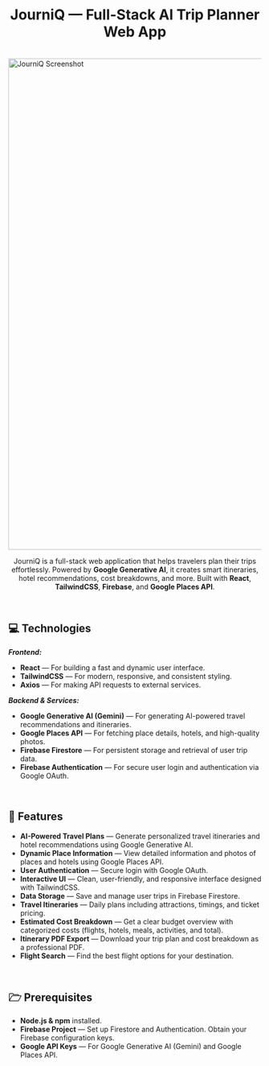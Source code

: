 <h1 align="center" style="font-weight: bold;"> JourniQ — Full-Stack AI Trip Planner Web App</h1>
<br>
<img width="1700" height="977" alt="JourniQ Screenshot" src="https://github.com/user-attachments/assets/ca393584-8440-4c02-bb44-879dd6986e68" />

<p align="center">
  JourniQ is a full-stack web application that helps travelers plan their trips effortlessly.  
  Powered by <b>Google Generative AI</b>, it creates smart itineraries, hotel recommendations, cost breakdowns, and more.  
  Built with <b>React</b>, <b>TailwindCSS</b>, <b>Firebase</b>, and <b>Google Places API</b>.
</p>
<br>

<h2 id="technologies">💻 Technologies</h2>

<b><em>Frontend:</em></b>

-  **React** — For building a fast and dynamic user interface.
-  **TailwindCSS** — For modern, responsive, and consistent styling.
-  **Axios** — For making API requests to external services.

<b><em>Backend & Services:</em></b>

-  **Google Generative AI (Gemini)** — For generating AI-powered travel recommendations and itineraries.
-  **Google Places API** — For fetching place details, hotels, and high-quality photos.
-  **Firebase Firestore** — For persistent storage and retrieval of user trip data.
-  **Firebase Authentication** — For secure user login and authentication via Google OAuth.

<br>

<h2 id="features">🚀 Features</h2>

-  **AI-Powered Travel Plans** — Generate personalized travel itineraries and hotel recommendations using Google Generative AI.  
-  **Dynamic Place Information** — View detailed information and photos of places and hotels using Google Places API.  
-  **User Authentication** — Secure login with Google OAuth.  
-  **Interactive UI** — Clean, user-friendly, and responsive interface designed with TailwindCSS.  
-  **Data Storage** — Save and manage user trips in Firebase Firestore.  
-  **Travel Itineraries** — Daily plans including attractions, timings, and ticket pricing.  
-  **Estimated Cost Breakdown** — Get a clear budget overview with categorized costs (flights, hotels, meals, activities, and total).  
-  **Itinerary PDF Export** — Download your trip plan and cost breakdown as a professional PDF.  
-  **Flight Search** — Find the best flight options for your destination.  

<br>

<h2 id="pre">🗁 Prerequisites</h2>

-  **Node.js & npm** installed.  
-  **Firebase Project** — Set up Firestore and Authentication. Obtain your Firebase configuration keys.  
-  **Google API Keys** — For Google Generative AI (Gemini) and Google Places API.  


